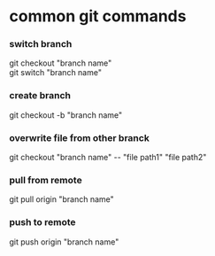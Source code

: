 # common git commands

### switch branch
git checkout "branch name"\
git switch "branch name"

### create branch
git checkout -b "branch name"

### overwrite file from other branck
git checkout "branch name" -- "file path1" "file path2"

### pull from remote
git pull origin "branch name"

### push to remote
git push origin "branch name"

